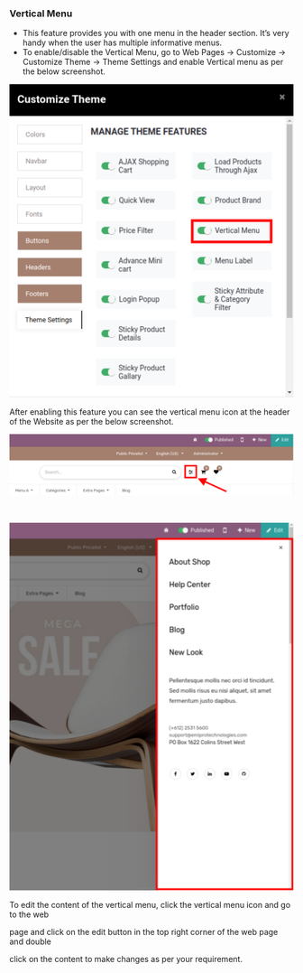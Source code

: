 
### Vertical Menu



* This feature provides you with one menu in the header section. It’s very handy when the user has multiple informative menus.
* To enable/disable the Vertical Menu, go to Web Pages -> Customize -> Customize Theme -> Theme Settings and enable Vertical menu as per the below screenshot.

![](./images/12-1.png)


After enabling this feature you can see the vertical menu icon at the header of the Website as per the below screenshot.


![](./images/12-2.png)


 


![](./images/12-3.png)


To edit the content of the vertical menu, click the vertical menu icon and go to the web  

page and click on the edit button in the top right corner of the web page and double  

click on the content to make changes as per your requirement.


